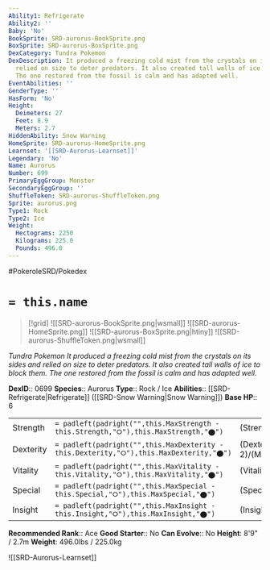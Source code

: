 ```yaml
---
Ability1: Refrigerate
Ability2: ''
Baby: 'No'
BookSprite: SRD-aurorus-BookSprite.png
BoxSprite: SRD-aurorus-BoxSprite.png
DexCategory: Tundra Pokemon
DexDescription: It produced a freezing cold mist from the crystals on its sides and
  relied on size to deter predators. It also created tall walls of ice to block them.
  The one restored from the fossil is calm and has adapted well.
EventAbilities: ''
GenderType: ''
HasForm: 'No'
Height:
  Deimeters: 27
  Feet: 8.9
  Meters: 2.7
HiddenAbility: Snow Warning
HomeSprite: SRD-aurorus-HomeSprite.png
Learnset: '[[SRD-Aurorus-Learnset]]'
Legendary: 'No'
Name: Aurorus
Number: 699
PrimaryEggGroup: Monster
SecondaryEggGroup: ''
ShuffleToken: SRD-aurorus-ShuffleToken.png
Sprite: aurorus.png
Type1: Rock
Type2: Ice
Weight:
  Hectograms: 2250
  Kilograms: 225.0
  Pounds: 496.0
---
```


#PokeroleSRD/Pokedex

# `= this.name`

> [!grid]
> ![[SRD-aurorus-BookSprite.png|wsmall]]
> ![[SRD-aurorus-HomeSprite.png]]
> ![[SRD-aurorus-BoxSprite.png|htiny]]
> ![[SRD-aurorus-ShuffleToken.png|wsmall]]


*Tundra Pokemon*
*It produced a freezing cold mist from the crystals on its sides and relied on size to deter predators. It also created tall walls of ice to block them. The one restored from the fossil is calm and has adapted well.*

**DexID**:: 0699
**Species**:: Aurorus
**Type**:: Rock / Ice
**Abilities**:: [[SRD-Refrigerate|Refrigerate]] ([[SRD-Snow Warning|Snow Warning]])
**Base HP**:: 6

|           |                                                                                        |                                          |
| --------- | -------------------------------------------------------------------------------------- | ---------------------------------------- |
| Strength  | `= padleft(padright("",this.MaxStrength - this.Strength,"⭘"),this.MaxStrength,"⬤")`    | (Strength::2)/(MaxStrength::5)   |
| Dexterity | `= padleft(padright("",this.MaxDexterity - this.Dexterity,"⭘"),this.MaxDexterity,"⬤")` | (Dexterity:: 2)/(MaxDexterity::4) |
| Vitality  | `= padleft(padright("",this.MaxVitality - this.Vitality,"⭘"),this.MaxVitality,"⬤")`    | (Vitality::2)/(MaxVitality::5)   |
| Special   | `= padleft(padright("",this.MaxSpecial - this.Special,"⭘"),this.MaxSpecial,"⬤")`       | (Special::3)/(MaxSpecial::6)     |
| Insight   | `= padleft(padright("",this.MaxInsight - this.Insight,"⭘"),this.MaxInsight,"⬤")`       | (Insight::2)/(MaxInsight::5)     |


**Recommended Rank**:: Ace
**Good Starter**:: No
**Can Evolve**:: No
**Height**: 8'9" / 2.7m
**Weight**: 496.0lbs / 225.0kg

![[SRD-Aurorus-Learnset]]